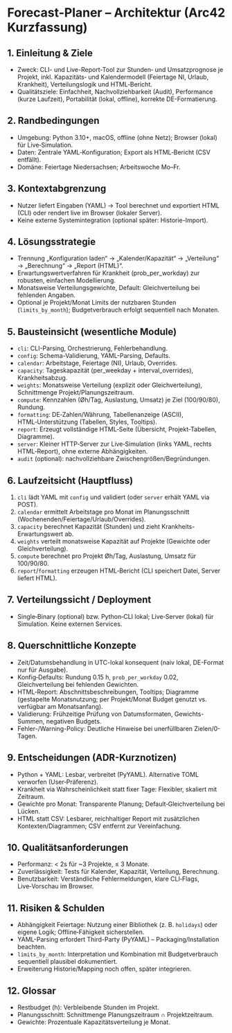 # Forecast-Planer – Architektur (Arc42 Kurzfassung)

## 1. Einleitung & Ziele
- Zweck: CLI- und Live-Report-Tool zur Stunden‑ und Umsatzprognose je Projekt, inkl. Kapazitäts‑ und Kalendermodell (Feiertage NI, Urlaub, Krankheit), Verteilungslogik und HTML‑Bericht.
- Qualitätsziele: Einfachheit, Nachvollziehbarkeit (Audit), Performance (kurze Laufzeit), Portabilität (lokal, offline), korrekte DE-Formatierung.

## 2. Randbedingungen
- Umgebung: Python 3.10+, macOS, offline (ohne Netz); Browser (lokal) für Live‑Simulation.
- Daten: Zentrale YAML‑Konfiguration; Export als HTML‑Bericht (CSV entfällt).
- Domäne: Feiertage Niedersachsen; Arbeitswoche Mo–Fr.

## 3. Kontextabgrenzung
- Nutzer liefert Eingaben (YAML) → Tool berechnet und exportiert HTML (CLI) oder rendert live im Browser (lokaler Server).
- Keine externe Systemintegration (optional später: Historie-Import).

## 4. Lösungsstrategie
- Trennung „Konfiguration laden“ → „Kalender/Kapazität“ → „Verteilung“ → „Berechnung“ → „Report (HTML)“.
- Erwartungswertverfahren für Krankheit (prob_per_workday) zur robusten, einfachen Modellierung.
- Monatsweise Verteilungsgewichte, Default: Gleichverteilung bei fehlenden Angaben.
- Optional je Projekt/Monat Limits der nutzbaren Stunden (`limits_by_month`); Budgetverbrauch erfolgt sequentiell nach Monaten.

## 5. Bausteinsicht (wesentliche Module)
- `cli`: CLI-Parsing, Orchestrierung, Fehlerbehandlung.
- `config`: Schema-Validierung, YAML-Parsing, Defaults.
- `calendar`: Arbeitstage, Feiertage (NI), Urlaub, Overrides.
- `capacity`: Tageskapazität (per_weekday + interval_overrides), Krankheitsabzug.
- `weights`: Monatsweise Verteilung (explizit oder Gleichverteilung), Schnittmenge Projekt/Planungszeitraum.
- `compute`: Kennzahlen (Øh/Tag, Auslastung, Umsatz) je Ziel (100/90/80), Rundung.
- `formatting`: DE‑Zahlen/Währung, Tabellenanzeige (ASCII), HTML‑Unterstützung (Tabellen, Styles, Tooltips).
- `report`: Erzeugt vollständige HTML‑Seite (Übersicht, Projekt‑Tabellen, Diagramme).
- `server`: Kleiner HTTP‑Server zur Live‑Simulation (links YAML, rechts HTML‑Report), ohne externe Abhängigkeiten.
- `audit` (optional): nachvollziehbare Zwischengrößen/Begründungen.

## 6. Laufzeitsicht (Hauptfluss)
1) `cli` lädt YAML mit `config` und validiert (oder `server` erhält YAML via POST).
2) `calendar` ermittelt Arbeitstage pro Monat im Planungsschnitt (Wochenenden/Feiertage/Urlaub/Overrides).
3) `capacity` berechnet Kapazität (Stunden) und zieht Krankheits-Erwartungswert ab.
4) `weights` verteilt monatsweise Kapazität auf Projekte (Gewichte oder Gleichverteilung).
5) `compute` berechnet pro Projekt Øh/Tag, Auslastung, Umsatz für 100/90/80.
6) `report`/`formatting` erzeugen HTML‑Bericht (CLI speichert Datei, Server liefert HTML).

## 7. Verteilungssicht / Deployment
- Single‑Binary (optional) bzw. Python‑CLI lokal; Live‑Server (lokal) für Simulation. Keine externen Services.

## 8. Querschnittliche Konzepte
- Zeit/Datumsbehandlung in UTC-lokal konsequent (naiv lokal, DE-Format nur für Ausgabe).
- Konfig‑Defaults: Rundung 0.15 h, `prob_per_workday` 0.02, Gleichverteilung bei fehlenden Gewichten.
- HTML‑Report: Abschnittsbeschreibungen, Tooltips; Diagramme (gestapelte Monatsnutzung; per Projekt/Monat Budget genutzt vs. verfügbar am Monatsanfang).
- Validierung: Frühzeitige Prüfung von Datumsformaten, Gewichts-Summen, negativen Budgets.
- Fehler-/Warning-Policy: Deutliche Hinweise bei unerfüllbaren Zielen/0-Tagen.

## 9. Entscheidungen (ADR-Kurznotizen)
- Python + YAML: Lesbar, verbreitet (PyYAML). Alternative TOML verworfen (User‑Präferenz).
- Krankheit via Wahrscheinlichkeit statt fixer Tage: Flexibler, skaliert mit Zeitraum.
- Gewichte pro Monat: Transparente Planung; Default‑Gleichverteilung bei Lücken.
- HTML statt CSV: Lesbarer, reichhaltiger Report mit zusätzlichen Kontexten/Diagrammen; CSV entfernt zur Vereinfachung.

## 10. Qualitätsanforderungen
- Performanz: < 2s für ~3 Projekte, ≤ 3 Monate.
- Zuverlässigkeit: Tests für Kalender, Kapazität, Verteilung, Berechnung.
- Benutzbarkeit: Verständliche Fehlermeldungen, klare CLI‑Flags, Live‑Vorschau im Browser.

## 11. Risiken & Schulden
- Abhängigkeit Feiertage: Nutzung einer Bibliothek (z. B. `holidays`) oder eigene Logik; Offline‑Fähigkeit sicherstellen.
- YAML-Parsing erfordert Third-Party (PyYAML) – Packaging/Installation beachten.
- `limits_by_month`: Interpretation und Kombination mit Budgetverbrauch sequentiell plausibel dokumentiert.
- Erweiterung Historie/Mapping noch offen, später integrieren.

## 12. Glossar
- Restbudget (h): Verbleibende Stunden im Projekt.
- Planungsschnitt: Schnittmenge Planungszeitraum ∩ Projektzeitraum.
- Gewichte: Prozentuale Kapazitätsverteilung je Monat.
